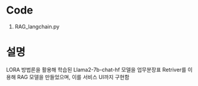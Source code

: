 # Code
1. RAG_langchain.py

# 설명
LORA 방법론을 활용해 학습된 Llama2-7b-chat-hf 모델을 업무분장표 Retriver를 이용해 RAG 모델을 만들었으며,
이를 서비스 UI까지 구현함
